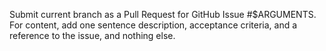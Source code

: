 Submit current branch as a Pull Request for GitHub Issue #$ARGUMENTS. For content, add one sentence description, acceptance criteria, and a reference to the issue, and nothing else.
